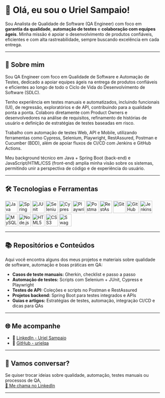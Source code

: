 
# 👋 Olá, eu sou o Uriel Sampaio!

Sou Analista de Qualidade de Software (QA Engineer) com foco em **garantia da qualidade**, **automação de testes** e **colaboração com equipes ágeis**. Minha missão é apoiar o desenvolvimento de produtos confiáveis, eficientes e com alta rastreabilidade, sempre buscando excelência em cada entrega.

---


## 📝 Sobre mim

Sou QA Engineer com foco em Qualidade de Software e Automação de Testes, dedicado a apoiar equipes ágeis na entrega de produtos confiáveis e eficientes ao longo de todo o Ciclo de Vida do Desenvolvimento de Software (SDLC).

Tenho experiência em testes manuais e automatizados, incluindo funcionais (UI), de regressão, exploratórios e de API, contribuindo para a qualidade ponta a ponta. Colaboro diretamente com Product Owners e desenvolvedores na análise de requisitos, refinamento de histórias de usuário e definição de estratégias de testes baseadas em risco.

Trabalho com automação de testes Web, API e Mobile, utilizando ferramentas como Cypress, Selenium, Playwright, RestAssured, Postman e Cucumber (BDD), além de apoiar fluxos de CI/CD com Jenkins e GitHub Actions.

Meu background técnico em Java + Spring Boot (back-end) e JavaScript/HTML/CSS (front-end) amplia minha visão sobre os sistemas, permitindo unir a perspectiva de código e de experiência do usuário.

---

## 🛠️ Tecnologias e Ferramentas

<p align="left">
  <img alt="Java" title="Java" width="40px" src="https://cdn.jsdelivr.net/gh/devicons/devicon/icons/java/java-original.svg" />
  <img alt="Spring Boot" title="Spring Boot" width="40px" src="https://cdn.jsdelivr.net/gh/devicons/devicon/icons/spring/spring-original.svg" />
  <img alt="JUnit" title="JUnit" width="40px" src="https://cdn.jsdelivr.net/gh/devicons/devicon/icons/junit/junit-plain.svg" />
  <img alt="Selenium" title="Selenium" width="40px" src="https://cdn.jsdelivr.net/gh/devicons/devicon/icons/selenium/selenium-original.svg" />
  <img alt="Cypress" title="Cypress" width="40px" src="https://cdn.jsdelivr.net/gh/devicons/devicon/icons/cypressio/cypressio-original.svg" />
  <img alt="Playwright" title="Playwright" width="40px" src="https://playwright.dev/img/playwright-logo.svg" />
  <img alt="Postman" title="Postman" width="40px" src="https://cdn.jsdelivr.net/gh/devicons/devicon/icons/postman/postman-original.svg" />
  <img alt="RestAssured" title="RestAssured" width="40px" src="https://avatars.githubusercontent.com/u/19369327?s=200&v=4" />
  <img alt="Git" title="Git" width="40px" src="https://cdn.jsdelivr.net/gh/devicons/devicon/icons/git/git-original.svg" />
  <img alt="GitHub" title="GitHub" width="40px" src="https://cdn.jsdelivr.net/gh/devicons/devicon/icons/github/github-original.svg" />
  <img alt="Jenkins" title="Jenkins" width="40px" src="https://cdn.jsdelivr.net/gh/devicons/devicon/icons/jenkins/jenkins-original.svg" />
  <img alt="MySQL" title="MySQL" width="40px" src="https://cdn.jsdelivr.net/gh/devicons/devicon/icons/mysql/mysql-original.svg" />
  <img alt="Node.js" title="Node.js" width="40px" src="https://cdn.jsdelivr.net/gh/devicons/devicon/icons/nodejs/nodejs-original.svg" />
  <img alt="HTML5" title="HTML5" width="40px" src="https://cdn.jsdelivr.net/gh/devicons/devicon/icons/html5/html5-original.svg" />
  <img alt="CSS3" title="CSS3" width="40px" src="https://cdn.jsdelivr.net/gh/devicons/devicon/icons/css3/css3-original.svg" />
  <img alt="Swagger" title="Swagger" width="40px" src="https://cdn.jsdelivr.net/gh/devicons/devicon/icons/swagger/swagger-original.svg" />
</p>

---

## 📚 Repositórios e Conteúdos

Aqui você encontra alguns dos meus projetos e materiais sobre qualidade de software, automação e boas práticas em QA:

- **Casos de teste manuais:** Gherkin, checklist e passo a passo
- **Automação de testes:** Scripts com Selenium + JUnit, Cypress e Playwright
- **Testes de API:** Coleções e scripts no Postman e RestAssured
- **Projetos backend:** Spring Boot para testes integrados e APIs
- **Guias e artigos:** Estratégias de testes, automação, integração CI/CD e dicas para QAs

---

## 🌐 Me acompanhe

- 💼 [LinkedIn - Uriel Sampaio](https://www.linkedin.com/in/uriel-sampaio-728184356/)
- 🐙 [GitHub - urielqa](https://github.com/urielqa)

---

## 🤝 Vamos conversar?

Se quiser trocar ideias sobre qualidade, automação, testes manuais ou processos de QA,  
[📩 Me chama no LinkedIn](https://www.linkedin.com/in/uriel-sampaio-728184356/)

---
